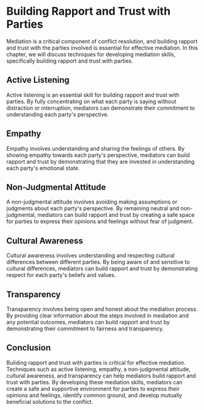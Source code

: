 # Building Rapport and Trust with Parties

Mediation is a critical component of conflict resolution, and building rapport and trust with the parties involved is essential for effective mediation. In this chapter, we will discuss techniques for developing mediation skills, specifically building rapport and trust with parties.

Active Listening
----------------

Active listening is an essential skill for building rapport and trust with parties. By fully concentrating on what each party is saying without distraction or interruption, mediators can demonstrate their commitment to understanding each party's perspective.

Empathy
-------

Empathy involves understanding and sharing the feelings of others. By showing empathy towards each party's perspective, mediators can build rapport and trust by demonstrating that they are invested in understanding each party's emotional state.

Non-Judgmental Attitude
-----------------------

A non-judgmental attitude involves avoiding making assumptions or judgments about each party's perspective. By remaining neutral and non-judgmental, mediators can build rapport and trust by creating a safe space for parties to express their opinions and feelings without fear of judgment.

Cultural Awareness
------------------

Cultural awareness involves understanding and respecting cultural differences between different parties. By being aware of and sensitive to cultural differences, mediators can build rapport and trust by demonstrating respect for each party's beliefs and values.

Transparency
------------

Transparency involves being open and honest about the mediation process. By providing clear information about the steps involved in mediation and any potential outcomes, mediators can build rapport and trust by demonstrating their commitment to fairness and transparency.

Conclusion
----------

Building rapport and trust with parties is critical for effective mediation. Techniques such as active listening, empathy, a non-judgmental attitude, cultural awareness, and transparency can help mediators build rapport and trust with parties. By developing these mediation skills, mediators can create a safe and supportive environment for parties to express their opinions and feelings, identify common ground, and develop mutually beneficial solutions to the conflict.
